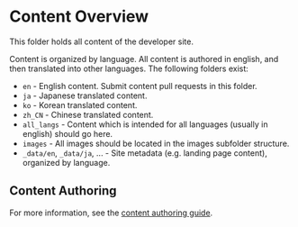 # Content Overview

This folder holds all content of the developer site.

Content is organized by language. All content is authored in english, and then translated into other languages.
The following folders exist:

- `en` - English content. Submit content pull requests in this folder.
- `ja` - Japanese translated content.
- `ko` - Korean translated content.
- `zh_CN` - Chinese translated content.
- `all_langs` - Content which is intended for all languages (usually in english) should go here.
- `images` - All images should be located in the images subfolder structure.
- `_data/en`, `_data/ja`, ... - Site metadata (e.g. landing page content), organized by language.

## Content Authoring

For more information, see the [content authoring guide](https://developer.shotgridsoftware.com/tk-doc-generator/authoring/).
